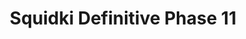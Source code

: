 ---
slug: squidki-definitive-phase-11
title: Squidki Definitive Phase 11
description: "Squidki Definitive Phase 11 is an exciting online game. Play for free directly in your browser!"
icon: /images/new_mods/Sprunki Definitive Phase 11.png
url: https://wowtbc.net/sprunkin/definitive-phase11/index.html
previewImage: /images/new_mods/Sprunki Definitive Phase 11.png
type: new mods

# SEO配置
seo:
  title: "Squidki Definitive Phase 11 - Play Free Online Game | Fun Browser Games"
  description: "Squidki Definitive Phase 11 - Play this fun online game for free in your browser. No download required!"
  ogImage: "/images/new_mods/Sprunki Definitive Phase 11.png"
  keywords: "squidki-definitive-phase-11, online game, browser game, free game, new mods game, play online"

videoUrls:
  - https://www.youtube.com/embed/example1
  - https://www.youtube.com/embed/example2

whyPlay:
  title: "Why Play Squidki Definitive Phase 11?"
  items:
    - "Immersive Gameplay: Squidki Definitive Phase 11 offers an engaging and immersive gaming experience that will keep you entertained for hours"
    - "Challenging Levels: Test your skills with increasingly difficult challenges and obstacles"
    - "Beautiful Graphics: Enjoy stunning visuals and smooth animations that bring the game world to life"
    - "Regular Updates: New content and features are added regularly to keep the game fresh and exciting"
    - "Free to Play: Experience all the fun without spending a penny"
    - "Community Features: Connect with other players, share strategies, and compete for high scores"
    - "Cross-Platform: Play on any device with a web browser, no downloads required"

features:
  title: "Key Features of Squidki Definitive Phase 11"
  image: "/images/new_mods/Sprunki Definitive Phase 11.png"
  items:
    - "Intuitive Controls: Easy to learn controls make Squidki Definitive Phase 11 accessible for players of all skill levels"
    - "Multiple Game Modes: Enjoy various gameplay options that provide different challenges and experiences"
    - "Character Customization: Personalize your gaming experience with unique characters and items"
    - "Achievement System: Complete special tasks to earn rewards and recognition"
    - "Leaderboards: Compete with players worldwide and see who can achieve the highest scores"

characteristics:
  title: "Game Characteristics"
  image: "/images/new_mods/Sprunki Definitive Phase 11.png"
  items:
    - "Genre: New mods game with elements of strategy and skill"
    - "Difficulty: Suitable for both casual gamers and those seeking a challenge"
    - "Play Time: Quick sessions or extended gameplay, depending on your preference"
    - "Art Style: Vibrant and engaging visuals that enhance the gaming experience"
    - "Sound Design: Immersive audio that complements the gameplay perfectly"

info: "Squidki Definitive Phase 11 is an exciting online game that offers players a unique and engaging gaming experience. With its intuitive controls, stunning visuals, and challenging gameplay, Squidki Definitive Phase 11 provides hours of entertainment for players of all ages and skill levels. Whether you're looking for a quick gaming session during a break or an extended play session, Squidki Definitive Phase 11 delivers an immersive experience that will keep you coming back for more. The game features multiple levels of increasing difficulty, ensuring that players are constantly challenged as they progress. With regular updates adding new content and features, Squidki Definitive Phase 11 remains fresh and exciting, providing endless entertainment options for its growing community of players."

howToPlayIntro: "Welcome to Squidki Definitive Phase 11! This guide will walk you through the basics and help you master the game. Whether you're a beginner or looking to improve your skills, these tips and instructions will enhance your gaming experience."

howToPlaySteps:
  - title: "Getting Started"
    description: "Begin your Squidki Definitive Phase 11 adventure by familiarizing yourself with the controls. Use your keyboard or mouse to navigate through the game interface. The tutorial will guide you through the basic mechanics and help you understand the objectives."
  - title: "Understanding the Objectives"
    description: "In Squidki Definitive Phase 11, your main goal is to progress through levels by completing specific objectives. Each level presents unique challenges that require different strategies and approaches."
  - title: "Mastering the Controls"
    description: "Practice using the controls to improve your precision and reaction time. Squidki Definitive Phase 11 requires quick reflexes and strategic thinking to overcome obstacles and defeat opponents."
  - title: "Utilizing Power-ups"
    description: "Collect power-ups throughout the game to enhance your abilities and overcome difficult challenges. Each power-up offers unique advantages that can be crucial for success."
  - title: "Developing Strategies"
    description: "As you progress in Squidki Definitive Phase 11, develop effective strategies for different scenarios. Analyze patterns, anticipate challenges, and adapt your approach to maximize your performance."

faq:
  title: "Frequently Asked Questions about Squidki Definitive Phase 11"
  items:
    - question: "Is Squidki Definitive Phase 11 free to play?"
      answer: "Yes, Squidki Definitive Phase 11 is completely free to play directly in your web browser. No downloads or purchases are required to enjoy the full game experience."
    - question: "Can I play Squidki Definitive Phase 11 on mobile devices?"
      answer: "Yes, Squidki Definitive Phase 11 is optimized for both desktop and mobile play. You can enjoy the game on any device with a web browser and internet connection."
    - question: "Are there any in-game purchases?"
      answer: "While Squidki Definitive Phase 11 is free to play, there may be optional in-game purchases available for cosmetic items or additional features that don't affect core gameplay."
    - question: "How often is Squidki Definitive Phase 11 updated?"
      answer: "The developers regularly update Squidki Definitive Phase 11 with new content, features, and improvements based on player feedback and game performance."
    - question: "Can I play Squidki Definitive Phase 11 offline?"
      answer: "Currently, Squidki Definitive Phase 11 requires an internet connection to play as it's a browser-based online game."
    - question: "Is Squidki Definitive Phase 11 suitable for children?"
      answer: "Yes, Squidki Definitive Phase 11 is designed to be family-friendly and suitable for players of all ages."
    - question: "How do I report bugs or issues?"
      answer: "If you encounter any problems while playing Squidki Definitive Phase 11, you can report them through the game's support page or contact the developers directly through their website."
    - question: "Still Have Questions?"
      answer: "If you have additional questions about Squidki Definitive Phase 11 that aren't covered in this FAQ, please visit our support center or contact our customer service team for assistance."
---